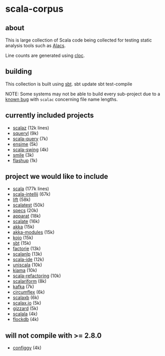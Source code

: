 # scala-corpus #
## about ##
This is large collection of Scala code being collected for testing static analysis tools such as [Alacs](https://github.com/alacscala/alacs).

Line counts are generated using [cloc](http://cloc.sourceforge.net/).

## building  ##
This collection is built using [sbt](http://code.google.com/p/simple-build-tool/).
    sbt update
    sbt test-compile

NOTE: Some systems may not be able to build every sub-project due to a [known bug](http://lampsvn.epfl.ch/trac/scala/ticket/3623) with `scalac` concerning file name lengths.

## currently included projects ##
* [scalaz](https://github.com/scalaz/scalaz) (12k lines)
* [squeryl](https://github.com/max-l/Squeryl)  (9k)
* [scala-query](https://github.com/szeiger/scala-query) (7k)
* [ensime](https://github.com/aemoncannon/ensime) (5k)
* [scala-swing](https://github.com/ingoem/scala-swing) (4k)
* [smile](https://github.com/robey/smile) (3k)
* [flashup](https://github.com/ymasory/Flashup) (1k)

## project we would like to include ##
* [scala](https://github.com/scala/scala) (177k lines)
* [scala-intellij](http://git.jetbrains.org/?p=idea/scala-plugin.git) (67k)
* [lift](https://github.com/lift/lift) (58k)
* [scalatest](http://www.scalatest.org/download) (50k)
* [specs](http://code.google.com/p/specs/source/checkout) (20k)
* [apparat](http://code.google.com/p/apparat/source/checkout) (18k)
* [scalate](https://github.com/scalate/scalate) (16k)
* [akka](https://github.com/jboner/akka) (15k)
* [akka-modules](https://github.com/jboner/akka-modules) (15k)
* [kojo](http://code.google.com/p/kojo/source/checkout) (15k)
* [sbt](http://code.google.com/p/simple-build-tool/source/checkout) (15k)
* [factorie](http://code.google.com/p/factorie/source/checkout) (13k)
* [scalanlp](https://github.com/dlwh/scalanlp-core) (13k)
* [scala-ide](http://www.assembla.com/wiki/show/scala-ide/Source_Code) (12k)
* [uniscala](http://uniscala.net/mvn/source-repository.html) (10k)
* [kiama](http://code.google.com/p/kiama/source/checkout) (10k)
* [scala-refactoring](http://www.assembla.com/code/scala-refactoring/git/nodes?rev=master) (10k)
* [scalariform](https://github.com/mdr/scalariform) (8k)
* [kafka](https://github.com/kafka-dev/kafka) (7k)
* [circumflex](https://github.com/inca/circumflex) (6k)
* [scalaxb](https://github.com/eed3si9n/scalaxb) (6k)
* [scalax.io](https://github.com/eengbrec/Scalax.IO) (5k)
* [gizzard](https://github.com/twitter/gizzard) (5k)
* [scalala](http://code.google.com/p/scalala/source/checkout) (4k)
* [flockdb](https://github.com/twitter/flockdb) (4k)

## will not compile with >= 2.8.0 ##
* [configgy](https://github.com/robey/configgy) (4k)

